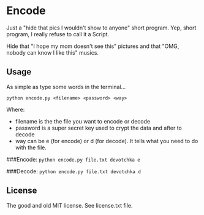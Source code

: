 Encode
===========================================================================

Just a "hide that pics I wouldn't show to anyone" short program.
Yep, short program, I really refuse to call it a Script.

Hide that "I hope my mom doesn't see this" pictures and that
"OMG, nobody can know I like this" musics.

Usage
-----
As simple as type some words in the terminal...

`python encode.py <filename> <password> <way>`

Where:
* filename is the the file you want to encode or decode
* password is a super secret key used to crypt the data and after to decode
* way can be e (for encode) or d (for decode). It tells what you need to
do with the file.

###Encode:
`python encode.py file.txt devotchka e`

###Decode:
`python encode.py file.txt devotchka d`

License
-------

The good and old MIT license. See license.txt file.
